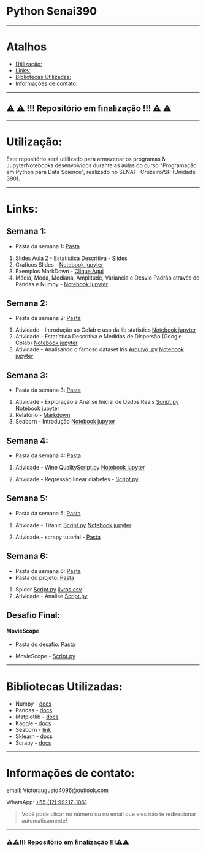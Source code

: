 # Python Senai390

---

# Atalhos

* [Utilização:](#utilização)
* [Links:](#links)
* [Bibliotecas Utilizadas:](#bibliotecas-utilizadas)
* [Informações de contato:](#informações-de-contato)

---

## ⚠️ ⚠️ !!! Repositório em finalização !!! ⚠️ ⚠️

---

# Utilização:

Este repositório será utlilizado para armazenar os programas & JupyterNotebooks desenvolvidos durante as aulas do curso "Programação em Python para Data Science", realizado no SENAI - Cruzeiro/SP (Unidade 390).

---

# Links:

## Semana 1:
* Pasta da semana 1: [Pasta](Semana_1) 

1.  Slides Aula 2 - Estatística Descritiva - [Slides](https://docs.google.com/presentation/d/14-FsQyQh4LLyxBIWpeNex_Eb2zvmUr-TntqgJfVJKT0/edit?usp=sharing)
2. Grafícos Slides - [Notebook jupyter](Semana_1/Graficos_Slides.ipynb)
3. Exemplos MarkDown - [Clique Aqui](Semana_1/Markdown_Exemplos_(Aula_3).md)
4. Média, Moda, Mediana, Amplitude, Variancia e Desvio Padrão através de Pandas e Numpy - [Notebook jupyter](Semana_1/Aula_3.ipynb)

## Semana 2:
* Pasta da semana 2: [Pasta](Semana_2) 

1. Atividade - Introdução ao Colab e uso da lib statistics [Notebook jupyter](Semana_2/Atividade-Introdução_ao_Colab_e_uso_da_lib_statstics.ipynb)
2. Atividade - Estatística Descritiva e Medidas de Dispersão (Google Colab) [Notebook jupyter](Semana_2/Atividade-Estatística_Descritiva_e_Medidas_de_Dispersão.ipynb)
3. Atividade - Analisando o famoso dataset Iris [Arquivo .py](Semana_2/Atividade-Analisando_o_famoso_dataset_Iris.py) [Notebook jupyter](Semana_2/Atividade-Analisando_o_famoso_dataset_Iris.ipynb)

## Semana 3:
* Pasta da semana 3: [Pasta](Semana_3)

1. Atividade - Exploração e Análise Inicial de Dados Reais [Script.py](Semana_3/Atividade-Exploração_e_Análise_Inicial_de_Dados_Reais.py)
[Notebook jupyter](Semana_3\Atividade-Exploração_e_Análise_Inicial_de_Dados_Reais.ipynb)
2. Relatório - [Markdown](Semana_3/Relatorio.md)
3. Seaborn - Introdução [Notebook jupyter](Semana_3\Seaborn_introducao.ipynb)

## Semana 4:
* Pasta da semana 4: [Pasta](Semana_4)

1. Atividade - Wine Quality[Script.py](Semana_4\atividade_wine\atividade_wine-quality.py)
[Notebook jupyter](Semana_4\atividade_wine\atividade_wine.ipynb)

2. Atividade - Regressão linear diabetes - [Script.py](Semana_4\atividade_diabetes\atividade_diabetes.py)

## Semana 5:
* Pasta da semana 5: [Pasta](Semana_5)

1. Atividade - Titanic [Script.py](Semana_5\atividade_titanic\atividade_titanic.py)
[Notebook jupyter](Semana_5\atividade_titanic\atividade_titanic.ipynb)

2. Atividade - scrapy tutorial  - [Pasta](Semana_5\atividade_scrapy)

## Semana 6:
* Pasta da semana 6: [Pasta](Semana_6)
* Pasta do projeto: [Pasta](Semana_6\livraria)
1. Spider [Script.py](Semana_6\livraria\livraria\spiders\catalogo_spider.py)
[livros.csv](Semana_6\livraria\livros.csv)
2. Atividade - Analise [Script.py](Semana_6\analise_scrap_livros.py)

## Desafio Final:

#### MovieScope

* Pasta do desafio: [Pasta](Desafio_Final)

* MovieScope - [Script.py](Desafio_Final\MovieScope\MovieScope.py)

---

# Bibliotecas Utilizadas:
* Numpy - [docs](https://numpy.org/doc/)
* Pandas - [docs](https://pandas.pydata.org/docs/)
* Matplotlib - [docs](https://matplotlib.org/stable/index.html)
* Kaggle - [docs](https://www.kaggle.com/docs/api)
* Seaborn - [link](https://seaborn.pydata.org)
* Sklearn - [docs](https://scikit-learn.org/0.21/documentation.html)
* Scrapy - [docs](https://docs.scrapy.org/en/latest/)
---

# Informações de contato:

email: [Victoraugusto4096@outlook.com](mailto:Victoraugusto4096@outlook.com)

WhatsApp: [+55 (12) 99217-1061](https://wa.me//5512992171061?text=Olá,%20venho%20através%20do%20github)

> Você pode clicar no número ou no email que eles irão te redirecionar automaticamente! 

---

### ⚠️⚠️!!! Repositório em finalização !!!⚠️⚠️